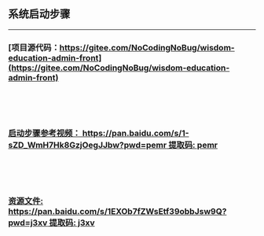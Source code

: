 ## 系统启动步骤
<hr style="border:3px; color: red"/>

### [项目源代码：https://gitee.com/NoCodingNoBug/wisdom-education-admin-front](https://gitee.com/NoCodingNoBug/wisdom-education-admin-front)
<br><br><br>

### [启动步骤参考视频： https://pan.baidu.com/s/1-sZD_WmH7Hk8GzjOegJJbw?pwd=pemr 提取码: pemr](https://pan.baidu.com/s/1-sZD_WmH7Hk8GzjOegJJbw?pwd=pemr)
<br><br><br>
### [资源文件: https://pan.baidu.com/s/1EXOb7fZWsEtf39obbJsw9Q?pwd=j3xv 提取码: j3xv](https://pan.baidu.com/s/1EXOb7fZWsEtf39obbJsw9Q?pwd=j3xv)